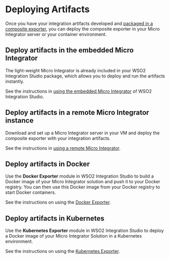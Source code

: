 # Deploying Artifacts

Once you have your integration artifacts developed and [packaged in a composite exporter]({{base_path}}/develop/packaging-artifacts), you can deploy the composite exporter in your Micro Integrator server or your container environment.

## Deploy artifacts in the embedded Micro Integrator

The light-weight Micro Integrator is already included in your WSO2 Integration Studio package, which allows you to deploy and run the artifacts instantly.

See the instructions in [using the embedded Micro Integrator]({{base_path}}/develop/using-embedded-micro-integrator) of WSO2 Integration Studio. 

## Deploy artifacts in a remote Micro Integrator instance

Download and set up a Micro Integrator server in your VM and deploy the composite exporter with your integration artifacts. 

See the instructions in [using a remote Micro Integrator]({{base_path}}/develop/using-remote-micro-integrator).

## Deploy artifacts in Docker

Use the <b>Docker Exporter</b> module in WSO2 Integration Studio to build a Docker image of your Micro Integrator solution and push it to your Docker registry. You can then use this Docker image from your Docker registry to start Docker containers.

See the instructions on using the [Docker Exporter]({{base_path}}/develop/create-docker-project).

## Deploy artifacts in Kubernetes

Use the <b>Kubernetes Exporter</b> module in WSO2 Integration Studio to deploy a Docker image of your Micro Integrator Solution in a Kubernetes environment. 

See the instructions on using the [Kubernetes Exporter]({{base_path}}/develop/create-kubernetes-project).

